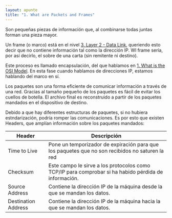 ```yaml
---
layout: apunte
title: "1. What are Packets and Frames"
---
```


Son pequeñas piezas de información que, al combinarse todas juntas forman una pieza mayor.

Un frame (o marco) está en el nivel [3. Layer 2 - Data Link](/apuntes/thm/1-pre-security/2-network-fundamentals/3-osi-model/3-layer-2-data-link/), queriendo esto decir que no contiene información tal como la dirección IP. Wl frame sería, por así decirlo, el sobre de una carta (sin remitente ni destino).

Este proceso es llamado encapsulación, del que hablamos en [1. What is the OSI Model](/apuntes/thm/1-pre-security/2-network-fundamentals/3-osi-model/1-what-is-the-osi-model/). En esta fase cuando hablamos de direcciones IP, estamos hablando del marco en sí. 

Los paquetes son una forma eficiente de comunicar información a través de una red. Gracias al tamaño pequeño de los paquetes es fácil de evitar los cuellos de botella. El archivo final es reconstruido a partir de los paquetes mandados en el dispositivo de destino.

Debido a que hay diferentes estructuras de paquetes, si no hubiera estndarización, podría romper las comunicaciones. Es por esto que existen Headers, que amplían información sobre los paquetes mandados:

| **Header**          | **Descripción**                                                                                      |
| ------------------- | ---------------------------------------------------------------------------------------------------- |
| Time to Live        | Pone un temporizador de expiración para que los paquetes que no son recibidos no saturen la red      |
| Checksum            | Este campo le sirve a los protocolos como TCP/IP para comprobar si ha habido pérdida de información. |
| Source Address      | Contiene la dirección IP de la máquina desde la que se mandan los datos.                             |
| Destination Address | Contiene la dirección IP de la máquina hacia la que se mandan los datos.                             |
